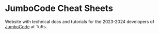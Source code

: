 # JumboCode Cheat Sheets

Website with technical docs and tutorials for the 2023-2024 developers of [JumboCode](https://jumbocode.org) at Tufts.
